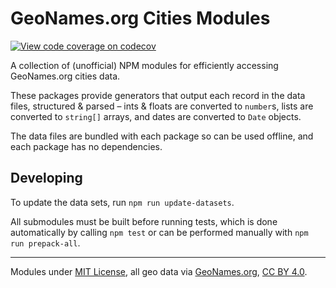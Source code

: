 # GeoNames.org Cities Modules

[![View code coverage on codecov][codecov-badge]][codecov]

[codecov]: https://codecov.io/gh/adamaveray/geonames
[codecov-badge]: https://codecov.io/gh/adamaveray/geonames/branch/main/graph/badge.svg

A collection of (unofficial) NPM modules for efficiently accessing GeoNames.org cities data.

These packages provide generators that output each record in the data files, structured & parsed – ints & floats are converted to `number`s, lists are converted to `string[]` arrays, and dates are converted to `Date` objects.

The data files are bundled with each package so can be used offline, and each package has no dependencies.

## Developing

To update the data sets, run `npm run update-datasets`.

All submodules must be built before running tests, which is done automatically by calling `npm test` or can be performed manually with `npm run prepack-all`.

---

Modules under [MIT License](./LICENSE), all geo data via [GeoNames.org][geonames], [CC BY 4.0][cc].

[geonames]: http://download.geonames.org/export/dump/
[cc]: https://creativecommons.org/licenses/by/4.0/
